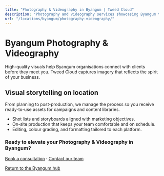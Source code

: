 ```yaml
---
title: "Photography & Videography in Byangum | Tweed Cloud"
description: "Photography and videography services showcasing Byangum teams, products, and places."
url: "/locations/byangum/photography-videography/"
---
```


# Byangum Photography & Videography

High-quality visuals help Byangum organisations connect with clients before they meet you. Tweed Cloud captures imagery that reflects the spirit of your business.

## Visual storytelling on location

From planning to post-production, we manage the process so you receive ready-to-use assets for campaigns and content libraries.

- Shot lists and storyboards aligned with marketing objectives.
- On-site production that keeps your team comfortable and on schedule.
- Editing, colour grading, and formatting tailored to each platform.

### Ready to elevate your Photography & Videography in Byangum?

[Book a consultation](/consultation/) · [Contact our team](/contact/)

[Return to the Byangum hub](/locations/byangum/)
